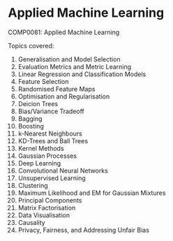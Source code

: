 # Applied Machine Learning 
COMP0081: Applied Machine Learning

Topics covered: 
1. Generalisation and Model Selection 
2. Evaluation Metrics and Metric Learning 
3. Linear Regression and Classification Models 
4. Feature Selection 
5. Randomised Feature Maps 
6. Optimisation and Regularisation 
7. Deicion Trees 
8. Bias/Variance Tradeoff 
9. Bagging 
10. Boosting 
11. k-Nearest Neighbours 
12. KD-Trees and Ball Trees 
13. Kernel Methods 
14. Gaussian Processes 
15. Deep Learning 
16. Convolutional Neural Networks 
17. Unsupervised Learning 
18. Clustering 
19. Maximum Likelihood and EM for Gaussian Mixtures 
20. Principal Components 
21. Matrix Factorisation 
22. Data Visualisation 
23. Causality 
24. Privacy, Fairness, and Addressing Unfair Bias
